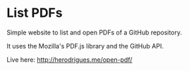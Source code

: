 # List PDFs

Simple website to list and open PDFs of a GitHub repository.

It uses the Mozilla's PDF.js library and the GitHub API.

Live here: http://herodrigues.me/open-pdf/

